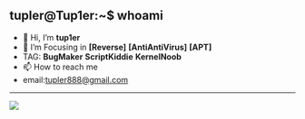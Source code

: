 ## tupler@Tup1er:~$ whoami
- 👋 Hi, I’m **tup1er**
- 🌱 I’m Focusing in **[Reverse]** **[AntiAntiVirus]** **[APT]**
- TAG: **BugMaker** **ScriptKiddie** **KernelNoob**
- 📫 How to reach me 
- email:tupler888@gmail.com
----------------------------------------------------------------
<img src="https://profile-counter.glitch.me/Tupler/count.svg" />
